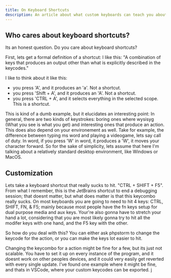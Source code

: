 ```yaml
---
title: On Keyboard Shortcuts
description: An article about what custom keyboards can teach you about keyboard shortcuts.
---
```


## Who cares about keyboard shortcuts?

Its an honest question. Do you care about keyboard shortcuts?

First, lets get a formal definition of a shortcut: 
I like this: "A combination of keys that produces an output other than what is explicitly described in the keycodes."

I like to think about it like this:
- you press 'A', and it produces an 'a'. Not a shortcut.
- you press 'Shift + A', and it produces an 'A'. Not a shortcut.
- you press 'CTRL + A', and it selects everything in the selected scope. This is a shortcut.

This is kind of a dumb example, but it elucidates an interesting point: In general, there are two kinds of keystrokes: 
boring ones where wysisyg (What you see is what you get) and interesting ones that produce an action. This does also depend on your environement as well. Take for example, the difference between typing ms word and playing a videogame, lets say call of duty. In word, if you press 'W' in word, it produces a 'W', it moves your character forward. So for the sake of simplicity, lets assume that here I'm talking about a relatively standard desktop environment, like Windows or MacOS.

## Customization
Lets take a keyboard shortcut that really sucks to hit. "CTRL + SHIFT + F5". From what I remember, this is the JetBrains shortcut to end a debugging session; that doesnt matter, but what does matter is that this keycombo really sucks. On most keyboards you are going to need to hit 4 keys: CTRL, SHIFT, FN, & F5; mainly because most people have the fn keys setup for dual purpose media and aux keys. Your're also gonna have to stretch your hand a lot, considering that you are most likely gonna try to hit all the modifer keys with one hand, and the F5 key with the other. 

So how do you deal with this? You can either ask phpstorm to change the keycode for the action, or you can make the keys lot easier to hit.

Changing the keycombo for a action might be fine for a few, but its just not scalable. You have to set it up on every instance of the program, and it doesnt work on other peoples devices, and it could very easily get reverted with every single update. I've found one example where it might be fine, and thats in VSCode, where your custom keycodes can be exported.
j


